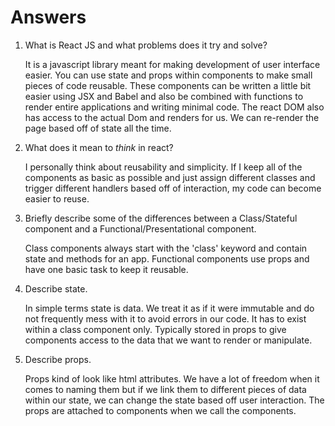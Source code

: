 # Answers

1.  What is React JS and what problems does it try and solve?

    It is a javascript library meant for making development of user interface easier. You can use state and props within components
    to make small pieces of code reusable. These components can be written a little bit easier using JSX and Babel and also be combined 
    with functions to render entire applications and writing minimal code. The react DOM also has access to the actual Dom and renders for us. We can re-render the page based off of state all the time.

1.  What does it mean to _think_ in react?

    I personally think about reusability and simplicity. If I keep all of the components as basic as possible and just assign different classes and trigger different handlers based off of interaction, my code can become easier to reuse. 

1.  Briefly describe some of the differences between a Class/Stateful component and a Functional/Presentational component.

    Class components always start with the 'class' keyword and contain state and methods for an app. Functional components use props and have one basic task to keep it reusable.


1.  Describe state.

    In simple terms state is data. We treat it as if it were immutable and do not frequently mess with it to avoid errors in our code. It has to exist within a class component only. Typically stored in props to give components access to the data that we want to render or manipulate.

1.  Describe props.

    Props kind of look like html attributes. We have a lot of freedom when it comes to naming them but if we link them to different pieces of data within our state, we can change the state based off user interaction. The props are attached to components when we call the components.